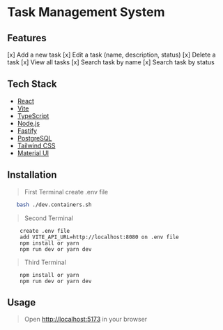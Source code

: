 # Task Management System

## Features

[x] Add a new task
[x] Edit a task (name, description, status)
[x] Delete a task
[x] View all tasks
[x] Search task by name
[x] Search task by status

## Tech Stack

- [React](https://reactjs.org/)
- [Vite](https://vitejs.dev/)
- [TypeScript](https://www.typescriptlang.org/)
- [Node.js](https://nodejs.org/en/)
- [Fastify](https://www.fastify.io/)
- [PostgreSQL](https://www.postgresql.org/)
- [Tailwind CSS](https://tailwindcss.com/)
- [Material UI](https://mui.com/)

## Installation

> First Terminal
> create .env file

```bash ./dev.env.sh
   bash ./dev.containers.sh
```

>

> Second Terminal

```cd client
    create .env file
    add VITE_API_URL=http://localhost:8080 on .env file
    npm install or yarn
    npm run dev or yarn dev
```

> Third Terminal

```cd server
    npm install or yarn
    npm run dev or yarn dev
```

## Usage

> Open [http://localhost:5173](http://localhost:5173) in your browser
